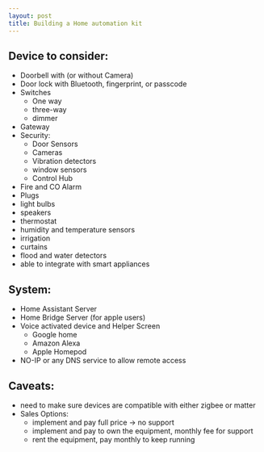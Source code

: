 ```yaml
---
layout: post
title: Building a Home automation kit
---
```


## Device to consider:

- Doorbell with (or without Camera)
- Door lock with Bluetooth, fingerprint, or passcode
- Switches
  - One way
  - three-way
  - dimmer
- Gateway
- Security:
  - Door Sensors
  - Cameras
  - Vibration detectors
  - window sensors
  - Control Hub
- Fire and CO Alarm
- Plugs
- light bulbs
- speakers
- thermostat
- humidity and temperature sensors
- irrigation
- curtains
- flood and water detectors
- able to integrate with smart appliances

## System:

- Home Assistant Server
- Home Bridge Server (for apple users)
- Voice activated device and Helper Screen
  - Google home
  - Amazon Alexa
  - Apple Homepod
- NO-IP or any DNS service to allow remote access


## Caveats:

- need to make sure devices are compatible with either zigbee or matter
- Sales Options:
  - implement and pay full price -> no support
  - implement and pay to own the equipment, monthly fee for support
  - rent the equipment, pay monthly to keep running


